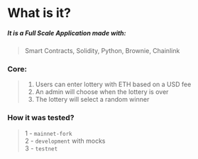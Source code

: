 # What is it?
##### It is a Full Scale Application made with:
>Smart Contracts, Solidity, Python, Brownie, Chainlink



### Core:
>1. Users can enter lottery with ETH based on a USD fee
>2. An admin will choose when the lottery is over
>3. The lottery will select a random winner


### How it was tested?
>1 - `mainnet-fork` \
>2 - `development` with mocks \
>3 - `testnet`